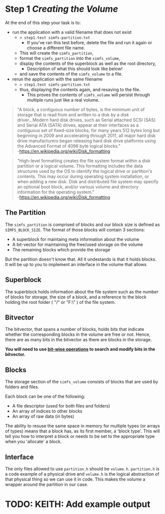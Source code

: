 # **Step 1** *Creating the Volume*

At the end of this step your task is to:
- run the application with a valid filename that does not exist
  - `> step1.test simfs-partition.txt`
    - If you've ran this test before, delete the file and run it again or choose a different file name.
  - This will create the `simfs_partition`,
  - format the `simfs_partition` into the `simfs_volume`,
  - display the contents of the superblock as well as the root directory,
    - Description of what this should look like below!
  - and save the contents of the `simfs_volume` to a file.
- rerun the application with the same filename
  - `> step1.test simfs-partition.txt`
  - thus, displaying the contents again, and resaving to the file.
    - This proves the contents of `simfs_volume` will persist through multiple runs just like a real volume.

> "A block, a contiguous number of bytes, is the minimum unit of storage that is read from and written to a disk by a disk driver...Modern hard disk drives, such as Serial attached SCSI (SAS) and Serial ATA (SATA) drives, appear at their interfaces as a contiguous set of fixed-size blocks; for many years 512 bytes long but beginning in 2009 and accelerating through 2011, all major hard disk drive manufacturers began releasing hard disk drive platforms using the Advanced Format of 4096 byte logical blocks."  
> -https://en.wikipedia.org/wiki/Disk_formatting

> "High-level formatting creates the file system format within a disk partition or a logical volume. This formatting includes the data structures used by the OS to identify the logical drive or partition's contents. This may occur during operating system installation, or when adding a new disk. Disk and distributed file system may specify an optional boot block, and/or various volume and directory information for the operating system."  
> -https://en.wikipedia.org/wiki/Disk_formatting


## The Partition

The `simfs_partition` is comprised of blocks and our block size is defined as `SIMFS_BLOCK_SIZE`. The format of those blocks will contain 3 sections:

- A superblock for maintaing meta information about the volume
- A bit-vector for maintaining the free/used storage on the volume
- The remaining blocks which provide the storage

But the partition doesn't know that. All it undestands is that it holds blocks. It will be up to you to implement an interface in the volume that allows 

## Superblock

The superblock holds information about the file system such as the number of blocks for storage, the size of a block, and a reference to the block holding the root folder ( "/" or "F:\\" ) of the file system.

## Bitvector

The bitvector, that spans a number of blocks, holds bits that indicate whether the corresponding blocks in the volume are free or not. Hence, there are as many bits in the bitvector as there are blocks in the storage.

**You will need to use [bit-wise operations][bitwise_opers] to search and modify bits in the bitvector.**

## Blocks

The storage section of the `simfs_volume` consists of blocks that are used by folders and files.

Each block can be one of the following:

- A file descriptor (used for both files and folders)
- An array of indices to other blocks
- An array of raw data (in bytes)

The ability to resuse the same space in memory for multiple types (or arrays of types) means that a block has, as its first member, a 'block type'. This will tell you how to interpret a block or needs to be set to the appropriate type when you 'allocate' a block.

## Interface

The only files allowed to use `partition.h` should be `volume.h`.
`partition.h` is a code example of a physical drive and `volume.h` is the logical abstraction of that physical thing so we can use it in code. This makes the volume a wrapper around the partition in our case.

# TODO: KEITH: Add example output

[bitwise_opers]: https://en.cppreference.com/w/c/language/operator_arithmetic
